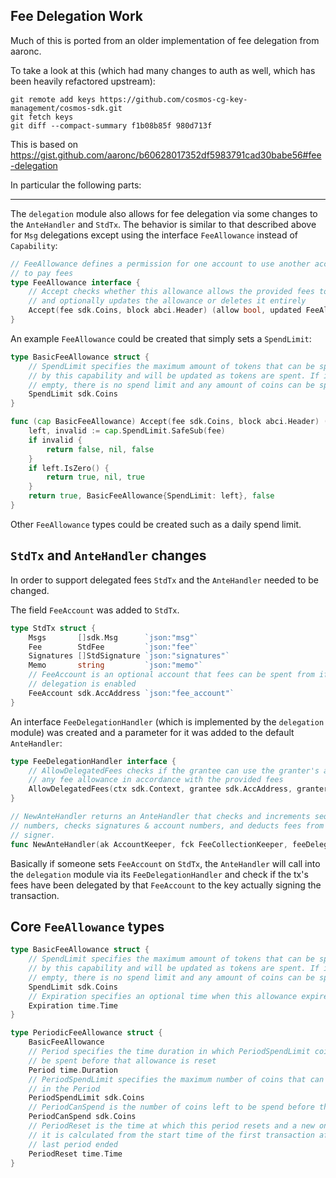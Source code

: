 ## Fee Delegation Work

Much of this is ported from an older implementation of fee delegation from aaronc.

To take a look at this (which had many changes to auth as well, which has been heavily refactored upstream):

```
git remote add keys https://github.com/cosmos-cg-key-management/cosmos-sdk.git
git fetch keys
git diff --compact-summary f1b08b85f 980d713f
```

This is based on https://gist.github.com/aaronc/b60628017352df5983791cad30babe56#fee-delegation

In particular the following parts:

--------------------

The `delegation` module also allows for fee delegation via some
changes to the `AnteHandler` and `StdTx`. The behavior is similar
to that described above for `Msg` delegations except using
the interface `FeeAllowance` instead of `Capability`:

```go
// FeeAllowance defines a permission for one account to use another account's balance
// to pay fees
type FeeAllowance interface {
	// Accept checks whether this allowance allows the provided fees to be spent,
	// and optionally updates the allowance or deletes it entirely
	Accept(fee sdk.Coins, block abci.Header) (allow bool, updated FeeAllowance, delete bool)
}
```

An example `FeeAllowance` could be created that simply sets a `SpendLimit`:

```go
type BasicFeeAllowance struct {
	// SpendLimit specifies the maximum amount of tokens that can be spent
	// by this capability and will be updated as tokens are spent. If it is
	// empty, there is no spend limit and any amount of coins can be spent.
	SpendLimit sdk.Coins
}

func (cap BasicFeeAllowance) Accept(fee sdk.Coins, block abci.Header) (allow bool, updated FeeAllowance, delete bool) {
	left, invalid := cap.SpendLimit.SafeSub(fee)
	if invalid {
		return false, nil, false
	}
	if left.IsZero() {
		return true, nil, true
	}
	return true, BasicFeeAllowance{SpendLimit: left}, false
}

```

Other `FeeAllowance` types could be created such as a daily spend limit.

## `StdTx` and `AnteHandler` changes

In order to support delegated fees `StdTx` and the `AnteHandler` needed to be changed.

The field `FeeAccount` was added to `StdTx`.

```go
type StdTx struct {
	Msgs       []sdk.Msg      `json:"msg"`
	Fee        StdFee         `json:"fee"`
	Signatures []StdSignature `json:"signatures"`
	Memo       string         `json:"memo"`
	// FeeAccount is an optional account that fees can be spent from if such
	// delegation is enabled
	FeeAccount sdk.AccAddress `json:"fee_account"`
}
```

An interface `FeeDelegationHandler` (which is implemented by the `delegation` module) was created and a parameter for it was added to the default `AnteHandler`:

```go
type FeeDelegationHandler interface {
	// AllowDelegatedFees checks if the grantee can use the granter's account to spend the specified fees, updating
	// any fee allowance in accordance with the provided fees
	AllowDelegatedFees(ctx sdk.Context, grantee sdk.AccAddress, granter sdk.AccAddress, fee sdk.Coins) bool
}

// NewAnteHandler returns an AnteHandler that checks and increments sequence
// numbers, checks signatures & account numbers, and deducts fees from the first
// signer.
func NewAnteHandler(ak AccountKeeper, fck FeeCollectionKeeper, feeDelegationHandler FeeDelegationHandler, sigGasConsumer SignatureVerificationGasConsumer) sdk.AnteHandler {
```

Basically if someone sets `FeeAccount` on `StdTx`, the `AnteHandler` will call into the `delegation` module via its `FeeDelegationHandler` and check if the tx's fees have been delegated by that `FeeAccount` to the key actually signing the transaction.

## Core `FeeAllowance` types

```go
type BasicFeeAllowance struct {
	// SpendLimit specifies the maximum amount of tokens that can be spent
	// by this capability and will be updated as tokens are spent. If it is
	// empty, there is no spend limit and any amount of coins can be spent.
	SpendLimit sdk.Coins
	// Expiration specifies an optional time when this allowance expires
	Expiration time.Time
}

type PeriodicFeeAllowance struct {
	BasicFeeAllowance
	// Period specifies the time duration in which PeriodSpendLimit coins can
	// be spent before that allowance is reset
	Period time.Duration
	// PeriodSpendLimit specifies the maximum number of coins that can be spent
	// in the Period
	PeriodSpendLimit sdk.Coins
	// PeriodCanSpend is the number of coins left to be spend before the PeriodReset time
	PeriodCanSpend sdk.Coins
	// PeriodReset is the time at which this period resets and a new one begins,
	// it is calculated from the start time of the first transaction after the
	// last period ended
	PeriodReset time.Time
}
```